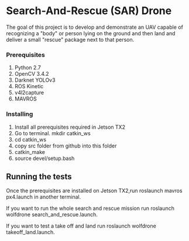 # Search-And-Rescue (SAR) Drone

The goal of this project is to develop and demonstrate an UAV capable of recognizing a "body" or person lying on the ground and then land and deliver a small "rescue" package next to that person.

### Prerequisites

1. Python 2.7 
2. OpenCV 3.4.2
3. Darknet YOLOv3
4. ROS Kinetic
5. v4l2capture
6. MAVROS

### Installing

1. Install all prerequisites required in Jetson TX2
2. Go to terminal. mkdir catkin_ws
3. cd catkin_ws
4. copy src folder from github into this folder
5. catkin_make
5. source devel/setup.bash

## Running the tests

Once the prerequisites are installed on Jetson TX2,run roslaunch mavros px4.launch in another terminal.

If you want to run the whole search and rescue mission run roslaunch wolfdrone search_and_rescue.launch.

If you want to test a take off and land run roslaunch wolfdrone takeoff_land.launch.
